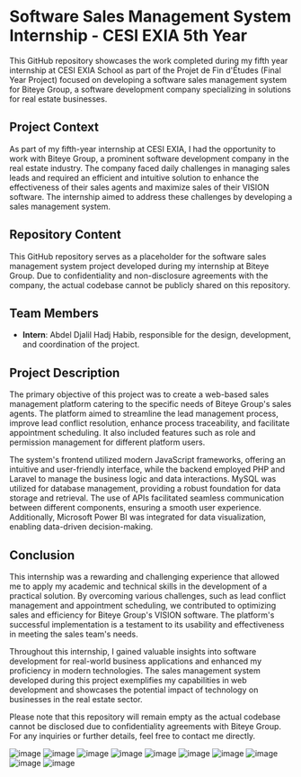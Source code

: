 # Software Sales Management System Internship - CESI EXIA 5th Year

This GitHub repository showcases the work completed during my fifth year internship at CESI EXIA School as part of the Projet de Fin d'Études (Final Year Project) focused on developing a software sales management system for Biteye Group, a software development company specializing in solutions for real estate businesses.

## Project Context
As part of my fifth-year internship at CESI EXIA, I had the opportunity to work with Biteye Group, a prominent software development company in the real estate industry. The company faced daily challenges in managing sales leads and required an efficient and intuitive solution to enhance the effectiveness of their sales agents and maximize sales of their VISION software. The internship aimed to address these challenges by developing a sales management system.

## Repository Content
This GitHub repository serves as a placeholder for the software sales management system project developed during my internship at Biteye Group. Due to confidentiality and non-disclosure agreements with the company, the actual codebase cannot be publicly shared on this repository.

## Team Members
- **Intern**: Abdel Djalil Hadj Habib, responsible for the design, development, and coordination of the project.

## Project Description
The primary objective of this project was to create a web-based sales management platform catering to the specific needs of Biteye Group's sales agents. The platform aimed to streamline the lead management process, improve lead conflict resolution, enhance process traceability, and facilitate appointment scheduling. It also included features such as role and permission management for different platform users.

The system's frontend utilized modern JavaScript frameworks, offering an intuitive and user-friendly interface, while the backend employed PHP and Laravel to manage the business logic and data interactions. MySQL was utilized for database management, providing a robust foundation for data storage and retrieval. The use of APIs facilitated seamless communication between different components, ensuring a smooth user experience. Additionally, Microsoft Power BI was integrated for data visualization, enabling data-driven decision-making.

## Conclusion
This internship was a rewarding and challenging experience that allowed me to apply my academic and technical skills in the development of a practical solution. By overcoming various challenges, such as lead conflict management and appointment scheduling, we contributed to optimizing sales and efficiency for Biteye Group's VISION software. The platform's successful implementation is a testament to its usability and effectiveness in meeting the sales team's needs.

Throughout this internship, I gained valuable insights into software development for real-world business applications and enhanced my proficiency in modern technologies. The sales management system developed during this project exemplifies my capabilities in web development and showcases the potential impact of technology on businesses in the real estate sector.

Please note that this repository will remain empty as the actual codebase cannot be disclosed due to confidentiality agreements with Biteye Group. For any inquiries or further details, feel free to contact me directly.

![image](https://github.com/jalilhadjhabib/Biteye-Intership/assets/101253359/94194e5f-f774-499b-83ab-b069f003ba4a)
![image](https://github.com/jalilhadjhabib/Biteye-Intership/assets/101253359/0309f94d-6b3a-4f3d-ad06-e843e54cdd69)
![image](https://github.com/jalilhadjhabib/Biteye-Intership/assets/101253359/4924eb2e-bfbf-406a-a9d7-7989ef0e9444)
![image](https://github.com/jalilhadjhabib/Biteye-Intership/assets/101253359/cb97bab7-4485-4312-a820-104f4aa06bb1)
![image](https://github.com/jalilhadjhabib/Biteye-Intership/assets/101253359/37ea35a6-9e93-4548-92f7-b7e9a0c4fb2f)
![image](https://github.com/jalilhadjhabib/Biteye-Intership/assets/101253359/d0c794de-6105-4b53-b6c0-63cf854cbbef)
![image](https://github.com/jalilhadjhabib/Biteye-Intership/assets/101253359/9186a76b-3f34-4359-9243-3bd2c1b265f9)
![image](https://github.com/jalilhadjhabib/Biteye-Intership/assets/101253359/eef1e534-14b0-40d9-85cc-7eb3135287fb)
![image](https://github.com/jalilhadjhabib/Biteye-Intership/assets/101253359/ab7f62a1-0120-4033-9bbc-15a0e95159d9)
![image](https://github.com/jalilhadjhabib/Biteye-Intership/assets/101253359/5938d167-68b7-4532-b5bf-a2ea89ebf961)

